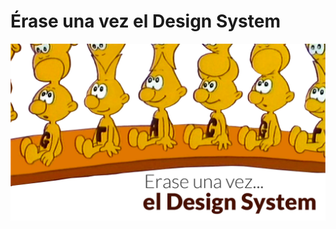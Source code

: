 # Érase una vez el Design System
![Slides cover](https://github.com/nabaroa/erase-una-vez-el-design-system/blob/master/docs/assets/cover.jpg) 
